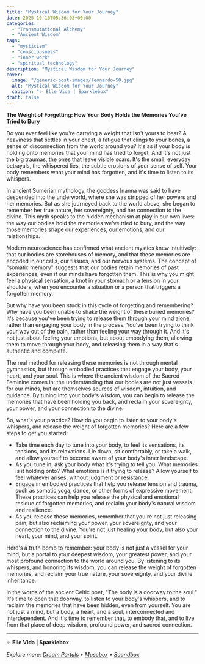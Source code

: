 ```yaml
---
title: "Mystical Wisdom for Your Journey"
date: 2025-10-16T05:36:03+00:00
categories:
  - "Transmutational Alchemy"
  - "Ancient Wisdom"
tags:
  - "mysticism"
  - "consciousness"
  - "inner work"
  - "spiritual technology"
description: "Mystical Wisdom for Your Journey"
cover:
  image: "/generic-post-images/leonardo-50.jpg"
  alt: "Mystical Wisdom for Your Journey"
  caption: "✨ Elle Vida | Sparklebox"
draft: false
---
```


**The Weight of Forgetting: How Your Body Holds the Memories You've Tried to Bury**

Do you ever feel like you're carrying a weight that isn't yours to bear? A heaviness that settles in your chest, a fatigue that clings to your bones, a sense of disconnection from the world around you? It's as if your body is holding onto memories that your mind has tried to forget. And it's not just the big traumas, the ones that leave visible scars. It's the small, everyday betrayals, the whispered lies, the subtle erosions of your sense of self. Your body remembers what your mind has forgotten, and it's time to listen to its whispers.

In ancient Sumerian mythology, the goddess Inanna was said to have descended into the underworld, where she was stripped of her powers and her memories. But as she journeyed back to the world above, she began to remember her true nature, her sovereignty, and her connection to the divine. This myth speaks to the hidden mechanism at play in our own lives: the way our bodies hold the memories we've tried to bury, and the way those memories shape our experiences, our emotions, and our relationships.

Modern neuroscience has confirmed what ancient mystics knew intuitively: that our bodies are storehouses of memory, and that these memories are encoded in our cells, our tissues, and our nervous systems. The concept of "somatic memory" suggests that our bodies retain memories of past experiences, even if our minds have forgotten them. This is why you might feel a physical sensation, a knot in your stomach or a tension in your shoulders, when you encounter a situation or a person that triggers a forgotten memory.

But why have you been stuck in this cycle of forgetting and remembering? Why have you been unable to shake the weight of these buried memories? It's because you've been trying to release them through your mind alone, rather than engaging your body in the process. You've been trying to think your way out of the pain, rather than feeling your way through it. And it's not just about feeling your emotions, but about embodying them, allowing them to move through your body, and releasing them in a way that's authentic and complete.

The real method for releasing these memories is not through mental gymnastics, but through embodied practices that engage your body, your heart, and your soul. This is where the ancient wisdom of the Sacred Feminine comes in: the understanding that our bodies are not just vessels for our minds, but are themselves sources of wisdom, intuition, and guidance. By tuning into your body's wisdom, you can begin to release the memories that have been holding you back, and reclaim your sovereignty, your power, and your connection to the divine.

So, what's your practice? How do you begin to listen to your body's whispers, and release the weight of forgotten memories? Here are a few steps to get you started:

* Take time each day to tune into your body, to feel its sensations, its tensions, and its relaxations. Lie down, sit comfortably, or take a walk, and allow yourself to become aware of your body's inner landscape.
* As you tune in, ask your body what it's trying to tell you. What memories is it holding onto? What emotions is it trying to release? Allow yourself to feel whatever arises, without judgment or resistance.
* Engage in embodied practices that help you release tension and trauma, such as somatic yoga, dance, or other forms of expressive movement. These practices can help you release the physical and emotional residue of forgotten memories, and reclaim your body's natural wisdom and resilience.
* As you release these memories, remember that you're not just releasing pain, but also reclaiming your power, your sovereignty, and your connection to the divine. You're not just healing your body, but also your heart, your mind, and your spirit.

Here's a truth bomb to remember: your body is not just a vessel for your mind, but a portal to your deepest wisdom, your greatest power, and your most profound connection to the world around you. By listening to its whispers, and honoring its wisdom, you can release the weight of forgotten memories, and reclaim your true nature, your sovereignty, and your divine inheritance.

In the words of the ancient Celtic poet, "The body is a doorway to the soul." It's time to open that doorway, to listen to your body's whispers, and to reclaim the memories that have been hidden, even from yourself. You are not just a mind, but a body, a heart, and a soul, interconnected and interdependent. And it's time to remember that, to embody that, and to live from that place of deep wisdom, profound power, and sacred connection.

---

✨ **Elle Vida | Sparklebox**

*Explore more: [Dream Portals](/the-dreamtoolkit/) • [Musebox](/musebox-dreams/) • [Soundbox](/soundbox/)*
